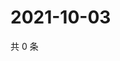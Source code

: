 # 2021-10-03

共 0 条

<!-- BEGIN -->
<!-- 最后更新时间 Sun Oct 03 2021 21:18:26 GMT+0800 (China Standard Time) -->

<!-- END -->
